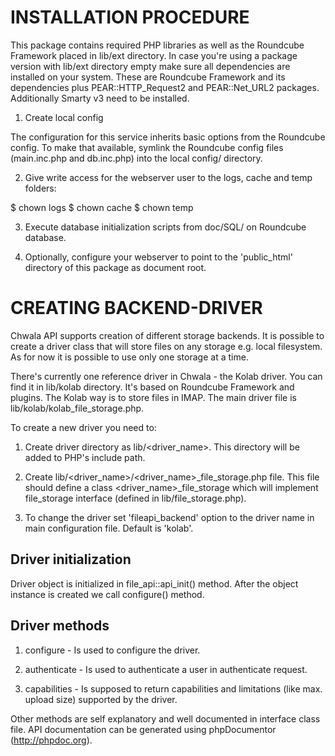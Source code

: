 INSTALLATION PROCEDURE
======================

This package contains required PHP libraries as well as the Roundcube Framework
placed in lib/ext directory. In case you're using a package version
with lib/ext directory empty make sure all dependencies are installed
on your system. These are Roundcube Framework and its dependencies plus
PEAR::HTTP_Request2 and PEAR::Net_URL2 packages. Additionally Smarty v3 need
to be installed.

1. Create local config

The configuration for this service inherits basic options from the Roundcube
config. To make that available, symlink the Roundcube config files
(main.inc.php and db.inc.php) into the local config/ directory.

2. Give write access for the webserver user to the logs, cache and temp folders:

$ chown <www-user> logs
$ chown <www-user> cache
$ chown <www-user> temp

3. Execute database initialization scripts from doc/SQL/ on Roundcube database.

4. Optionally, configure your webserver to point to the 'public_html' directory of this
package as document root.


CREATING BACKEND-DRIVER
=======================

Chwala API supports creation of different storage backends.
It is possible to create a driver class that will store files on
any storage e.g. local filesystem. As for now it is possible to use
only one storage at a time.

There's currently one reference driver in Chwala - the Kolab driver.
You can find it in lib/kolab directory. It's based on Roundcube Framework
and plugins. The Kolab way is to store files in IMAP.
The main driver file is lib/kolab/kolab_file_storage.php.

To create a new driver you need to:

1. Create driver directory as lib/<driver_name>. This directory will be
   added to PHP's include path.

2. Create lib/<driver_name>/<driver_name>_file_storage.php file.
   This file should define a class <driver_name>_file_storage which
   will implement file_storage interface (defined in lib/file_storage.php).

3. To change the driver set 'fileapi_backend' option to the driver name
   in main configuration file. Default is 'kolab'.


Driver initialization
---------------------

Driver object is initialized in file_api::api_init() method.
After the object instance is created we call configure() method.


Driver methods
--------------

1. configure - Is used to configure the driver.

2. authenticate - Is used to authenticate a user in authenticate
   request.

3. capabilities - Is supposed to return capabilities and limitations
   (like max. upload size) supported by the driver.

Other methods are self explanatory and well documented in
interface class file. API documentation can be generated
using phpDocumentor (http://phpdoc.org).
